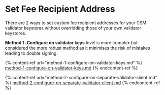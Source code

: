# Set Fee Recipient Address

There are 2 ways to set custom fee recipient addresses for your CSM validator keystores without overridding those of your own validator keystores.

**Method 1: Configure on validator keys** level is more complex but considered the more robust method as it minimises the risk of mistakes leading to double signing.

{% content-ref url="method-1-configure-on-validator-keys.md" %}
[method-1-configure-on-validator-keys.md](method-1-configure-on-validator-keys.md)
{% endcontent-ref %}

{% content-ref url="method-2-configure-on-separate-validator-client.md" %}
[method-2-configure-on-separate-validator-client.md](method-2-configure-on-separate-validator-client.md)
{% endcontent-ref %}
